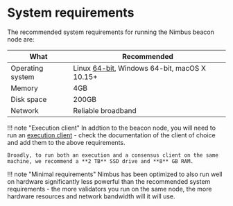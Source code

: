 # System requirements

The recommended system requirements for running the Nimbus beacon node are:

| What       |  Recommended |
| ---------- | ------ |
| Operating system | Linux [64-bit](https://en.wikipedia.org/wiki/64-bit_computing), Windows 64-bit, macOS X 10.15+ |
| Memory     | 4GB |
| Disk space | 200GB |
| Network    | Reliable broadband |

!!! note "Execution client"
    In addtion to the beacon node, you will need to run an [execution client](./eth1.md) - check the documentation of the client of choice and add them to the above requirements.

    Broadly, to run both an execution and a consensus client on the same machine, we recommend a **2 TB** SSD drive and **8** GB RAM.

!!! note "Minimal requirements"
    Nimbus has been optimized to also run well on hardware significantly less powerful than the recommended system requirements - the more validators you run on the same node, the more hardware resources and network bandwidth will it will use.

